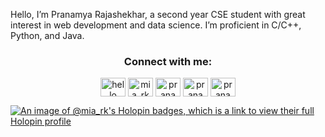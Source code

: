 

Hello, I’m Pranamya Rajashekhar, a second year CSE student with great interest in web development and data science. I’m proficient in C/C++, Python, and Java.

<h3 align="center">Connect with me:</h3>
<p align="center">
<a href="https://www.linkedin.com/in/pranamya-rajashekhar-3ba220232/" target="blank"><img align="center" src="https://raw.githubusercontent.com/rahuldkjain/github-profile-readme-generator/master/src/images/icons/Social/linked-in-alt.svg" alt="hello" height="30" width="40" /></a>
<a href="https://codepen.io/mia_rk" target="blank"><img align="center" src="https://raw.githubusercontent.com/rahuldkjain/github-profile-readme-generator/master/src/images/icons/Social/codepen.svg" alt="mia_rk" height="30" width="40" /></a>
<a href="https://www.codechef.com/users/pranamya_rk" target="blank"><img align="center" src="https://cdn.jsdelivr.net/npm/simple-icons@3.1.0/icons/codechef.svg" alt="pranamya_rk" height="30" width="40" /></a>
<a href="https://www.hackerrank.com/pranamya2003" target="blank"><img align="center" src="https://raw.githubusercontent.com/rahuldkjain/github-profile-readme-generator/master/src/images/icons/Social/hackerrank.svg" alt="pranamya2003" height="30" width="40" /></a>
<a href="https://www.leetcode.com/pranamya2003" target="blank"><img align="center" src="https://raw.githubusercontent.com/rahuldkjain/github-profile-readme-generator/master/src/images/icons/Social/leet-code.svg" alt="pranamya2003" height="30" width="40" /></a>

</p>

[![An image of @mia_rk's Holopin badges, which is a link to view their full Holopin profile](https://holopin.me/mia_rk)](https://holopin.io/@mia_rk)
<!---
pranamyaRK/pranamyaRK is a ✨ special ✨ repository because its `README.md` (this file) appears on your GitHub profile.
You can click the Preview link to take a look at your changes.
--->
